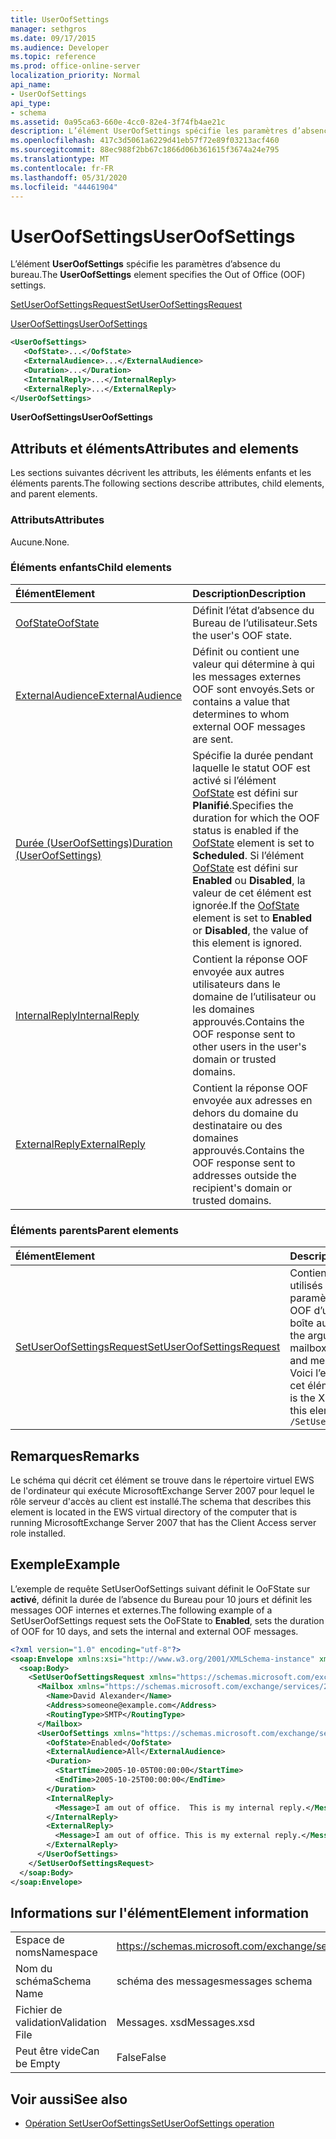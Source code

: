 ```yaml
---
title: UserOofSettings
manager: sethgros
ms.date: 09/17/2015
ms.audience: Developer
ms.topic: reference
ms.prod: office-online-server
localization_priority: Normal
api_name:
- UserOofSettings
api_type:
- schema
ms.assetid: 0a95ca63-660e-4cc0-82e4-3f74fb4ae21c
description: L’élément UserOofSettings spécifie les paramètres d’absence du bureau.
ms.openlocfilehash: 417c3d5061a6229d41eb57f72e89f03213acf460
ms.sourcegitcommit: 88ec988f2bb67c1866d06b361615f3674a24e795
ms.translationtype: MT
ms.contentlocale: fr-FR
ms.lasthandoff: 05/31/2020
ms.locfileid: "44461904"
---
```

# <a name="useroofsettings"></a><span data-ttu-id="38aba-103">UserOofSettings</span><span class="sxs-lookup"><span data-stu-id="38aba-103">UserOofSettings</span></span>

<span data-ttu-id="38aba-104">L’élément **UserOofSettings** spécifie les paramètres d’absence du bureau.</span><span class="sxs-lookup"><span data-stu-id="38aba-104">The **UserOofSettings** element specifies the Out of Office (OOF) settings.</span></span> 
  
[<span data-ttu-id="38aba-105">SetUserOofSettingsRequest</span><span class="sxs-lookup"><span data-stu-id="38aba-105">SetUserOofSettingsRequest</span></span>](setuseroofsettingsrequest.md)
  
[<span data-ttu-id="38aba-106">UserOofSettings</span><span class="sxs-lookup"><span data-stu-id="38aba-106">UserOofSettings</span></span>](useroofsettings.md)
  
```xml
<UserOofSettings>
   <OofState>...</OofState>
   <ExternalAudience>...</ExternalAudience>
   <Duration>...</Duration>
   <InternalReply>...</InternalReply>
   <ExternalReply>...</ExternalReply>
</UserOofSettings>
```

 <span data-ttu-id="38aba-107">**UserOofSettings**</span><span class="sxs-lookup"><span data-stu-id="38aba-107">**UserOofSettings**</span></span>
## <a name="attributes-and-elements"></a><span data-ttu-id="38aba-108">Attributs et éléments</span><span class="sxs-lookup"><span data-stu-id="38aba-108">Attributes and elements</span></span>

<span data-ttu-id="38aba-109">Les sections suivantes décrivent les attributs, les éléments enfants et les éléments parents.</span><span class="sxs-lookup"><span data-stu-id="38aba-109">The following sections describe attributes, child elements, and parent elements.</span></span>
  
### <a name="attributes"></a><span data-ttu-id="38aba-110">Attributs</span><span class="sxs-lookup"><span data-stu-id="38aba-110">Attributes</span></span>

<span data-ttu-id="38aba-111">Aucune.</span><span class="sxs-lookup"><span data-stu-id="38aba-111">None.</span></span>
  
### <a name="child-elements"></a><span data-ttu-id="38aba-112">Éléments enfants</span><span class="sxs-lookup"><span data-stu-id="38aba-112">Child elements</span></span>

|<span data-ttu-id="38aba-113">**Élément**</span><span class="sxs-lookup"><span data-stu-id="38aba-113">**Element**</span></span>|<span data-ttu-id="38aba-114">**Description**</span><span class="sxs-lookup"><span data-stu-id="38aba-114">**Description**</span></span>|
|:-----|:-----|
|[<span data-ttu-id="38aba-115">OofState</span><span class="sxs-lookup"><span data-stu-id="38aba-115">OofState</span></span>](oofstate.md) <br/> |<span data-ttu-id="38aba-116">Définit l’état d’absence du Bureau de l’utilisateur.</span><span class="sxs-lookup"><span data-stu-id="38aba-116">Sets the user's OOF state.</span></span>  <br/> |
|[<span data-ttu-id="38aba-117">ExternalAudience</span><span class="sxs-lookup"><span data-stu-id="38aba-117">ExternalAudience</span></span>](externalaudience.md) <br/> |<span data-ttu-id="38aba-118">Définit ou contient une valeur qui détermine à qui les messages externes OOF sont envoyés.</span><span class="sxs-lookup"><span data-stu-id="38aba-118">Sets or contains a value that determines to whom external OOF messages are sent.</span></span>  <br/> |
|[<span data-ttu-id="38aba-119">Durée (UserOofSettings)</span><span class="sxs-lookup"><span data-stu-id="38aba-119">Duration (UserOofSettings)</span></span>](duration-useroofsettings.md) <br/> |<span data-ttu-id="38aba-120">Spécifie la durée pendant laquelle le statut OOF est activé si l’élément [OofState](oofstate.md) est défini sur **Planifié**.</span><span class="sxs-lookup"><span data-stu-id="38aba-120">Specifies the duration for which the OOF status is enabled if the [OofState](oofstate.md) element is set to **Scheduled**.</span></span> <span data-ttu-id="38aba-121">Si l’élément [OofState](oofstate.md) est défini sur **Enabled** ou **Disabled**, la valeur de cet élément est ignorée.</span><span class="sxs-lookup"><span data-stu-id="38aba-121">If the [OofState](oofstate.md) element is set to **Enabled** or **Disabled**, the value of this element is ignored.</span></span>  <br/> |
|[<span data-ttu-id="38aba-122">InternalReply</span><span class="sxs-lookup"><span data-stu-id="38aba-122">InternalReply</span></span>](internalreply.md) <br/> |<span data-ttu-id="38aba-123">Contient la réponse OOF envoyée aux autres utilisateurs dans le domaine de l’utilisateur ou les domaines approuvés.</span><span class="sxs-lookup"><span data-stu-id="38aba-123">Contains the OOF response sent to other users in the user's domain or trusted domains.</span></span>  <br/> |
|[<span data-ttu-id="38aba-124">ExternalReply</span><span class="sxs-lookup"><span data-stu-id="38aba-124">ExternalReply</span></span>](externalreply.md) <br/> |<span data-ttu-id="38aba-125">Contient la réponse OOF envoyée aux adresses en dehors du domaine du destinataire ou des domaines approuvés.</span><span class="sxs-lookup"><span data-stu-id="38aba-125">Contains the OOF response sent to addresses outside the recipient's domain or trusted domains.</span></span>  <br/> |
   
### <a name="parent-elements"></a><span data-ttu-id="38aba-126">Éléments parents</span><span class="sxs-lookup"><span data-stu-id="38aba-126">Parent elements</span></span>

|<span data-ttu-id="38aba-127">**Élément**</span><span class="sxs-lookup"><span data-stu-id="38aba-127">**Element**</span></span>|<span data-ttu-id="38aba-128">**Description**</span><span class="sxs-lookup"><span data-stu-id="38aba-128">**Description**</span></span>|
|:-----|:-----|
|[<span data-ttu-id="38aba-129">SetUserOofSettingsRequest</span><span class="sxs-lookup"><span data-stu-id="38aba-129">SetUserOofSettingsRequest</span></span>](setuseroofsettingsrequest.md) <br/> |<span data-ttu-id="38aba-130">Contient les arguments utilisés pour définir les paramètres et les messages OOF d’un utilisateur de boîte aux lettres.</span><span class="sxs-lookup"><span data-stu-id="38aba-130">Contains the arguments used to set a mailbox user's OOF settings and messages.</span></span>  <br/> <span data-ttu-id="38aba-131">Voici l’expression XPath de cet élément :</span><span class="sxs-lookup"><span data-stu-id="38aba-131">The following is the XPath expression to this element:</span></span>  <br/>  `/SetUserOofSettingsRequest` <br/> |
   
## <a name="remarks"></a><span data-ttu-id="38aba-132">Remarques</span><span class="sxs-lookup"><span data-stu-id="38aba-132">Remarks</span></span>

<span data-ttu-id="38aba-133">Le schéma qui décrit cet élément se trouve dans le répertoire virtuel EWS de l'ordinateur qui exécute MicrosoftExchange Server 2007 pour lequel le rôle serveur d'accès au client est installé.</span><span class="sxs-lookup"><span data-stu-id="38aba-133">The schema that describes this element is located in the EWS virtual directory of the computer that is running MicrosoftExchange Server 2007 that has the Client Access server role installed.</span></span>
  
## <a name="example"></a><span data-ttu-id="38aba-134">Exemple</span><span class="sxs-lookup"><span data-stu-id="38aba-134">Example</span></span>

<span data-ttu-id="38aba-135">L’exemple de requête SetUserOofSettings suivant définit le OoFState sur **activé**, définit la durée de l’absence du Bureau pour 10 jours et définit les messages OOF internes et externes.</span><span class="sxs-lookup"><span data-stu-id="38aba-135">The following example of a SetUserOofSettings request sets the OoFState to **Enabled**, sets the duration of OOF for 10 days, and sets the internal and external OOF messages.</span></span>
  
```xml
<?xml version="1.0" encoding="utf-8"?>
<soap:Envelope xmlns:xsi="http://www.w3.org/2001/XMLSchema-instance" xmlns:xsd="http://www.w3.org/2001/XMLSchema" xmlns:soap="http://schemas.xmlsoap.org/soap/envelope/">
  <soap:Body>
    <SetUserOofSettingsRequest xmlns="https://schemas.microsoft.com/exchange/services/2006/messages">
      <Mailbox xmlns="https://schemas.microsoft.com/exchange/services/2006/types">
        <Name>David Alexander</Name>
        <Address>someone@example.com</Address>
        <RoutingType>SMTP</RoutingType>
      </Mailbox>
      <UserOofSettings xmlns="https://schemas.microsoft.com/exchange/services/2006/types">
        <OofState>Enabled</OofState>
        <ExternalAudience>All</ExternalAudience>
        <Duration>
          <StartTime>2005-10-05T00:00:00</StartTime>
          <EndTime>2005-10-25T00:00:00</EndTime>
        </Duration>
        <InternalReply>
          <Message>I am out of office.  This is my internal reply.</Message>
        </InternalReply>
        <ExternalReply>
          <Message>I am out of office. This is my external reply.</Message>
        </ExternalReply>
      </UserOofSettings>
    </SetUserOofSettingsRequest>
  </soap:Body>
</soap:Envelope>
```

## <a name="element-information"></a><span data-ttu-id="38aba-136">Informations sur l'élément</span><span class="sxs-lookup"><span data-stu-id="38aba-136">Element information</span></span>

|||
|:-----|:-----|
|<span data-ttu-id="38aba-137">Espace de noms</span><span class="sxs-lookup"><span data-stu-id="38aba-137">Namespace</span></span>  <br/> |https://schemas.microsoft.com/exchange/services/2006/messages  <br/> |
|<span data-ttu-id="38aba-138">Nom du schéma</span><span class="sxs-lookup"><span data-stu-id="38aba-138">Schema Name</span></span>  <br/> |<span data-ttu-id="38aba-139">schéma des messages</span><span class="sxs-lookup"><span data-stu-id="38aba-139">messages schema</span></span>  <br/> |
|<span data-ttu-id="38aba-140">Fichier de validation</span><span class="sxs-lookup"><span data-stu-id="38aba-140">Validation File</span></span>  <br/> |<span data-ttu-id="38aba-141">Messages. xsd</span><span class="sxs-lookup"><span data-stu-id="38aba-141">Messages.xsd</span></span>  <br/> |
|<span data-ttu-id="38aba-142">Peut être vide</span><span class="sxs-lookup"><span data-stu-id="38aba-142">Can be Empty</span></span>  <br/> |<span data-ttu-id="38aba-143">False</span><span class="sxs-lookup"><span data-stu-id="38aba-143">False</span></span>  <br/> |
   
## <a name="see-also"></a><span data-ttu-id="38aba-144">Voir aussi</span><span class="sxs-lookup"><span data-stu-id="38aba-144">See also</span></span>

- [<span data-ttu-id="38aba-145">Opération SetUserOofSettings</span><span class="sxs-lookup"><span data-stu-id="38aba-145">SetUserOofSettings operation</span></span>](setuseroofsettings-operation.md)

